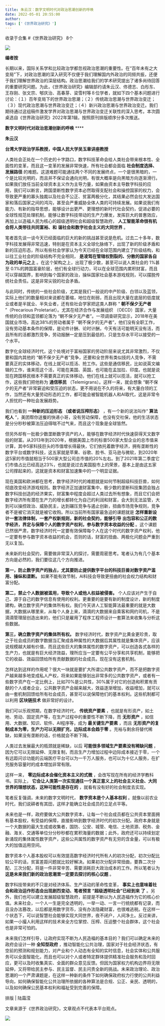 ```yaml
---
title: 朱云汉：数字文明时代对政治思潮创新的呼唤
date: 2022-05-01 20:55:00
author: 
tags: ['《世界政治研究》']
---
```



收录于合集 #《世界政治研究》 8个

![](/images/55/2.gif)

  

**编者按**

长期以来，国际关系学和比较政治学都忽视政治思潮的重要性。在“百年未有之大变局”下，对政治思潮的深入研究不仅便于我们理解国内外政治的同频共振，还便于我们理解世界政治的深层结构。政治思潮给我们的学术研究提出了诸多尚待回答的重要研究问题。为此，《世界政治研究》编辑部约请朱云汉、佟德志、白彤东、王存刚、张文宗、郇庆治、高春芽、梁雪村等８位学者，就如下四个基本问题进行讨论：（１）百年变局下的世界政治思潮；（２）传统政治思潮与世界政治变迁；（３）现代政治思潮与世界政治变迁；（４）新兴政治思潮与世界政治变迁。我们期待通过这组稿件激发学界对政治思潮与世界政治变迁关联性的深入思考。本次圆桌选自《世界政治研究》2022年第1辑，按照原刊排版顺序分多次推送。

  

 **数字文明时代对政治思潮创新的呼唤** ****

 **朱云汉**

 **台湾大学政治学系教授，中国人民大学吴玉章讲座教授**

  

人类社会正处在一个历史的十字路口，数字科技革命会给人类社会带来根本性、全面性的变革，而且这一变革的发展非常快速，所有社会都会面临
**社会制度选择、发展路径**
的难题。这道难题可能通往两个不同的发展终点，一个是很黑暗的，一个是比较光明的，而且并不保证会通向光明，有很大概率是向黑暗方向逐渐滑行。如果我们放任当前全球资本主义作为主导力量，如果由资本主导数字科技的应
用，我们可以断言，跨国垄断性数字资本必然取得支配社会和操控国家的权力，会导致更严重的寡头独裁以及社会不公正、贫富两极分化，其结果必然会拉大发达国家和落后国家之间的鸿沟，甚至会严重威胁全体人类的可持续发展。如果说我们有能力、有新的指导思想，能够设计出更严、更理想的新时代社会契约，促进必要的全球性规范处理机制，能够让数字科技带动的生产力爆发，发挥巨大的普惠效应，
再加上以造福人民为核心的超级透明社会和超级智慧政府， **人工智能革命很有机会将人类带往共同富裕、和** **谐社会和数字社会主义的大同世界** 。

  

笔者首先谈一谈今天已经面临的巨大的新的挑战甚至说是危机。过去二十多年，数字科技发展得非常迅速，特别是在资本主义全球化脉络下，出现了新的阶级矛盾和新的压迫形态，所以有些社会学家认为今天已经在全球范围内建立了阶级结构，和以往工业社会的阶级结构不完全相同，
**是凌驾在管辖权割裂的、分散的国家各自为政的单元之上** 。在这个架构之上，出现了极少数，甚至可以说人类社会的 1%甚至
0.1%的跨国富豪阶层，他们有全球行动力，可以在全球范围内累积财富，而且可以穿越国界，影响到每个国家的政治，操纵国家社会基本游戏规则，可以摆脱传统社会责任。这是非常尖锐的社会矛盾。

  

与此同时，传统的一些社会阶级，尤其是我们一般说的中产阶级、白领以及蓝领，实际上他们的数量相对来说都在萎缩，地位在削弱，而且出现大量在底层的低度就业或者是半就业、半失业者，还有些社会学家把这类人群称
“ **朝不保夕无产者** ”（Precarious Proletariat）。尤其在经济合作与发展组织 （OECD）国家，大量传统的白领和蓝领都沦落为
“朝不保夕无产者”。一项调查研究显示，2018年在美国就业市场，高达38%的劳动者属于
“朝不保夕的无产者”，他们没有全职工作，没有劳动基本条件的保障，是论件计酬、论时计酬，今天有活可能明天没有活，而且所有的活都激烈竞争，劳动报酬一定是压到最低的，只是生存水平可以接受的一个水平。

  

数字化全球经济时代，这个处境对于富裕国家的劳动阶层来说尤其非常激烈，不仅要和国内其他的
“朝不保夕无产者”竞争，还要和全世界有类似技的人竞争，不需要真正的实体移动，在线上就可以揽活、抢工作。这些是通信移民，比如说英文编辑的工作，谁来揽这个活，可能在美国、英国，也可能在孟加拉、印度。也就是说现在跨国移民根本不需要真正的实体移动，他们在线上就可以揽活，就可以抢工作，这些我们把他称为
**通信移民** （Telemigrans）。这样一来，就会想象
“朝不保夕的无产者”非常窘迫和受压迫的状态，更不用说在不久的将来，有大量白领的工作，当然还有大量劳动形态的工作，都可能会被智能机器人和AI取代，这是非常令人担忧的一种社会发展趋势。

  

我们也看到 **一种新的压迫形态 （或者说压榨形态）** ，有一个新的说法叫作“ **算法吃人**
”，美团帮你送餐的快递小哥，没有劳动保障，也没有交社保，他的生活状态是分分秒秒被算法压迫得喘不过气来，而且这个现象是全球皆然。

  

但另外却有一批极少数垄断数字资产的人，能够在数字经济时代快速获得天文数字般的财富。从2013年到2020年，根据美国上市的标普500家大型企业的总市值来计算，其中5家科技巨头的市值增长得最快，它们依托着数字经济，拥有垄断性的数字平台或数字科技，这五家就是苹果、谷歌、脸书、亚马逊与微软，到2020年这5家的市值就相当于500家大型公司总市值的20%左右。到了2021年第二季度它们市值占比已经高达23%，也就是说过去美国股市上的荣景，基本上是由这五家公司撑起来的，这就是资本和财富加速集中的一个明显证据。

  

现在美国和欧洲都在思考，数字经济时代的难题就是如何节制超级科技巨兽，如何彻底改变经济游戏规则。数字经济正加速财富集中，极少数的垄断科技集团会独占数字科技创造的经济果实，财富集中程度会超过人类过去所有想象，而且它们会把数字经济所有潜在生产力的增长都转化为自己的利润和财富，会大到无法监管，大到可以操控政治、威胁民主，达到碾压竞争与遏止创新，扭曲市场竞争规则，竞争者不是被它消灭就是被它收购。所以当前所有国家最急迫的课题就是
**怎样重新设计一套法律体制，一套产权新规则，新的社会契约，能够引导**
**出包容和公正的数字经济，界定与保障个人的数字资产权利，参与数字资本收益的分配**
。这个课题已然很严肃，数字经济时代一定要有效保障每个人在这个时代的数字资产权利，他一定要有参与数字资本收益的机会，否则的话，财富的扭曲、两极化问题会严重到无以复加。

  

未来新的社会契约，需要做非常深入的探讨，需要周密思考。笔者认为有几个基本方向是必然的，我们要往这几个方向推进。

  

 **第一，防止数字资产的独占，尤其要防止提供数字平台的科技巨兽对数字资产滥用、操纵和垄断。**
如果不能有效节制，AI科技会导致更扭曲的社会权力结构和财富分配。

  

 **第二，禁止个人数据被滥用，导致个人或他人权益被侵害。**
个人应该对产生于自己、源于自己的数字信息有使用的权利。更重要的是要有新的制度设计，新的制度建构，确立数字资产的集体所有权。我们今天讲人工智能算法最重要的就是大数据，大数据从哪里来，从每个人身上来，滴滴的大数据来自乘客和网约司机，不是滴滴管理层创造出来的，他们只是雇用了程序工程师设计一套算法来收集与分析这些数据。

  

 **第三，确立数字资产的集体所有权。**
数字经济时代，数字资产比黄金更珍贵，取之于社会成员的数字数据当汇聚成各种属性的大数据后其属性就是集体资产，应该说规模越大越有价值，而且这些巨大的集体属性的数字资产，可以创造各式各样的生产力，也就是有巨大经济效益，理所应当一定要有公平分享和共享机制，能够把它的收益、效益回馈给所有贡献数据的社会成员。现在没有这套机制。

  

怎样达到这样的作用呢？很大一块就是要扩大所谓公共数字资产，而不是把数字资产越来越多地变成私人产权，将来如果能够划出非常多的公共数字资产，或者有一些数字资产在一定比例上，比如70%是公共性，30%属于对它的创造和积累有贡献的个人或者企业，公共数字资产会越来越大，效益逐渐增加，收益增加，就可以由一套机制回馈给所有社会成员，甚至可以说保障他们的基本权利。这些机制都可以利用
**区块链技术** 做非常好的设计。

  

我们可以乐观预期，在数字经济时代， **传统资产要素** ，也就是有形资产，如土地、劳动、固定资产等，在生产过程中的重要性不断下降，而 **无形资产**
，如信用、大数据、知识、软件、AI程序等，成为 **最关键生产要素** ，而且 **无形资产的复制成本为零，生产力可以无限扩充，边际成本会趋于零**
。充裕与剩余将替代稀缺，如果没有垄断的话，价格就会不断下降。

  

人类过去发展最大的瓶颈就是稀缺，以后 **可能很多领域生产要素没有稀缺问题**
，因为它可以无限延伸、无限复制，而且生产力增加过程中边际成本接近于零，一个有远距问诊功能的云端医疗平台可以为一千万人服务，也可以为十亿人服务，在扩充服务容量时的成本增加非常有限。

  

这样一来， **零边际成本会催化资本主义的式微** ，会改写现在所有的经济学教科书。实际上，
**它会让人类第一次实现通往一个真正意义上的社会主义社会、大同世界的理想状态，这种可能性是存在的** ，就看有没有好的社会制度去实现。

  

笔者反复强调，未来的数字文明时代， **数字资本是个人基本权利** 。就像以前农业时代，我们说耕者有其田，这样才能确立社会成员的立足点平等。

  

未来也是一样，政府要做大公共数字资本，让每一个社会成员都在公共资本里面拥有基本股权，有受益的保障，直接影响到数字经济时代的初次分配。政府本身就是一个大数据的最大生成或收集者，国防、公安、城管、电信、土地资源、税务、金融、海关、交通等单位分分秒秒都在累积海量的数据；此外，政府还可以持续划定新涌现的集体属性数字资产，这些公共属性的数字资产有无穷的含金量，可以有极大的加值运用空间。

  

数字资本个人基本股权可以有效提高数字经济时代所有人的初次分配，初次分配比较公平的话，贫富差距问题就比较好解决。如果初次分配非常扭曲，要靠二次分配、三次分配，将是一件非常辛苦、需要消耗巨大政治成本的工作。所以笔者认为
**这是未来我们新的政治思潮里一定要去探讨的核心议题** 。

  

数字科技带来的不只是对经济体系、生产活动的革命性变革， **事实上也意味着社会和政治运作形态会出现剧烈变动、笔者预言 “超级透明社会”已经到来**
**了**
。另外，我们也可以建立发展超级智慧政府，前提是不断以为人民造福作为它的核心价值。未来社会，一个人一生是完全透明的，一举一动、一言一行统统都有记录，而且没办法篡改，以后都是用数字货币，没有办法隐藏财富，也很难逃税。在这样一个状态下，可以说智慧社会能够实现大同世界，夜不闭户，人间净土。反过来讲，如果一小撮人利用这样的技术来全方位掌控、压榨、压迫整个社会群体，这个社会也是非常可怕的。

  

未来我们怎样引导，让政府实现不断为人民造福的基本目的？我们可以确定未来的政府会设计一种 **全知型政府**
，推动智能化公共治理，国家对于社会经济状态，有空前的预测和规划能力，对产业和个人动态有全知的实时信息，社会实体和公共服务可以全面智能化，而且也可以对个人或者特定群体提供精准社会服务和及时回应，更可以及时收集真实、全面的群众意见反馈。但因为国家权力机构边界将无限延伸，又将带给民主参与、民主监督、民主问责全新的挑战。未来政治理论、政治思潮的一个严肃课题是，在这样一种新的条件下如何确保政府权力行使的公共利益导向，如何确保智能化公共治理所依据的各种算法是合规、公正、亲民、透明的，以及如何确保公民基本权利和福祉受到完善的保障。

  

排版 | 陆霜滢

文章来源于《世界政治研究》，文章观点不代表本平台观点。

![](/images/55/3.gif)

